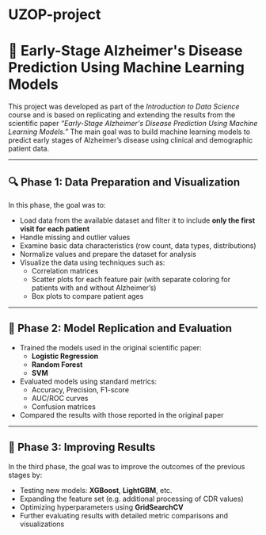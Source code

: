 # UZOP-project  
# 🧠 Early-Stage Alzheimer's Disease Prediction Using Machine Learning Models

This project was developed as part of the *Introduction to Data Science* course and is based on replicating and extending the results from the scientific paper *“Early-Stage Alzheimer's Disease Prediction Using Machine Learning Models.”* The main goal was to build machine learning models to predict early stages of Alzheimer’s disease using clinical and demographic patient data.

---

## 🔍 Phase 1: Data Preparation and Visualization

In this phase, the goal was to:

- Load data from the available dataset and filter it to include **only the first visit for each patient**
- Handle missing and outlier values
- Examine basic data characteristics (row count, data types, distributions)
- Normalize values and prepare the dataset for analysis
- Visualize the data using techniques such as:
  - Correlation matrices
  - Scatter plots for each feature pair (with separate coloring for patients with and without Alzheimer’s)
  - Box plots to compare patient ages

---

## 🧪 Phase 2: Model Replication and Evaluation

- Trained the models used in the original scientific paper:
  - **Logistic Regression**
  - **Random Forest**
  - **SVM**
- Evaluated models using standard metrics:
  - Accuracy, Precision, F1-score
  - AUC/ROC curves
  - Confusion matrices
- Compared the results with those reported in the original paper

---

## 🚀 Phase 3: Improving Results

In the third phase, the goal was to improve the outcomes of the previous stages by:

- Testing new models: **XGBoost**, **LightGBM**, etc.  
- Expanding the feature set (e.g. additional processing of CDR values)  
- Optimizing hyperparameters using **GridSearchCV**  
- Further evaluating results with detailed metric comparisons and visualizations
